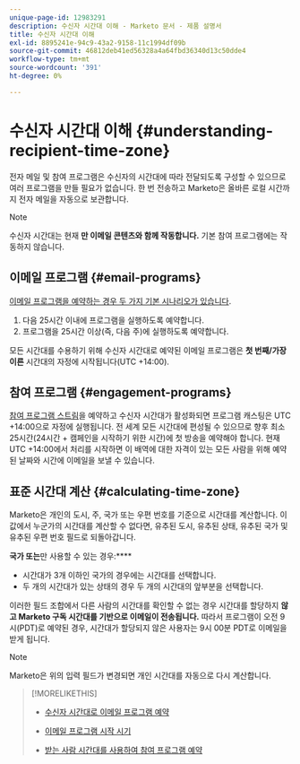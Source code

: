 ```yaml
---
unique-page-id: 12983291
description: 수신자 시간대 이해 - Marketo 문서 - 제품 설명서
title: 수신자 시간대 이해
exl-id: 8895241e-94c9-43a2-9158-11c1994df09b
source-git-commit: 46812deb41ed56328a4a64fbd36340d13c50dde4
workflow-type: tm+mt
source-wordcount: '391'
ht-degree: 0%

---
```


# 수신자 시간대 이해 {#understanding-recipient-time-zone}

전자 메일 및 참여 프로그램은 수신자의 시간대에 따라 전달되도록 구성할 수 있으므로 여러 프로그램을 만들 필요가 없습니다. 한 번 전송하고 Marketo은 올바른 로컬 시간까지 전자 메일을 자동으로 보관합니다.

>[!NOTE]
>
>수신자 시간대는 현재 **만 이메일 콘텐츠와 함께 작동합니다.** 기본 참여 프로그램에는 작동하지 않습니다.

## 이메일 프로그램 {#email-programs}

[이메일 프로그램을 예약하는 경우 두 가지 기본 시나리오가 있습니다](/help/marketo/product-docs/email-marketing/email-programs/email-program-actions/scheduling-with-recipient-time-zone/schedule-email-programs-with-recipient-time-zone.md).

1. 다음 25시간 이내에 프로그램을 실행하도록 예약합니다.
1. 프로그램을 25시간 이상(즉, 다음 주)에 실행하도록 예약합니다.

모든 시간대를 수용하기 위해 수신자 시간대로 예약된 이메일 프로그램은 **첫 번째/가장 이른** 시간대의 자정에 시작됩니다(UTC +14:00).

## 참여 프로그램 {#engagement-programs}

[참여 프로그램 스트림](/help/marketo/product-docs/email-marketing/drip-nurturing/engagement-program-streams/set-stream-cadence/schedule-engagement-programs-with-recipient-time-zone.md)을 예약하고 수신자 시간대가 활성화되면 프로그램 캐스팅은 UTC +14:00으로 자정에 실행됩니다. 전 세계 모든 시간대에 편성될 수 있으므로 향후 최소 25시간(24시간 + 캠페인을 시작하기 위한 시간)에 첫 방송을 예약해야 합니다. 현재 UTC +14:00에서 처리를 시작하면 이 배역에 대한 자격이 있는 모든 사람을 위해 예약된 날짜와 시간에 이메일을 보낼 수 있습니다.

## 표준 시간대 계산 {#calculating-time-zone}

Marketo은 개인의 도시, 주, 국가 또는 우편 번호를 기준으로 시간대를 계산합니다. 이 값에서 누군가의 시간대를 계산할 수 없다면, 유추된 도시, 유추된 상태, 유추된 국가 및 유추된 우편 번호 필드로 되돌아갑니다.

**국가 또는**&#x200B;만 사용할 수 있는 경우:****

* 시간대가 3개 이하인 국가의 경우에는 시간대를 선택합니다.
* 두 개의 시간대가 있는 상태의 경우 두 개의 시간대의 앞부분을 선택합니다.

이러한 필드 조합에서 다른 사람의 시간대를 확인할 수 없는 경우 시간대를 할당하지 **않고 Marketo 구독 시간대를 기반으로 이메일이 전송됩니다.** 따라서 프로그램이 오전 9시(PDT)로 예약된 경우, 시간대가 할당되지 않은 사용자는 9시 00분 PDT로 이메일을 받게 됩니다.

>[!NOTE]
>
>Marketo은 위의 입력 필드가 변경되면 개인 시간대를 자동으로 다시 계산합니다.

>[!MORELIKETHIS]
>
>* [수신자 시간대로 이메일 프로그램 예약](/help/marketo/product-docs/email-marketing/email-programs/email-program-actions/scheduling-with-recipient-time-zone/schedule-email-programs-with-recipient-time-zone.md)
>* [이메일 프로그램 시작 시기](/help/marketo/product-docs/email-marketing/email-programs/email-program-actions/head-start-for-email-programs.md)
>
>* [받는 사람 시간대를 사용하여 참여 프로그램 예약](/help/marketo/product-docs/email-marketing/drip-nurturing/engagement-program-streams/set-stream-cadence/schedule-engagement-programs-with-recipient-time-zone.md)

